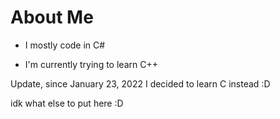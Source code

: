 # About Me

* I mostly code in C#

* I'm currently trying to learn C++

Update, since January 23, 2022 I decided to learn C instead :D

idk what else to put here :D
